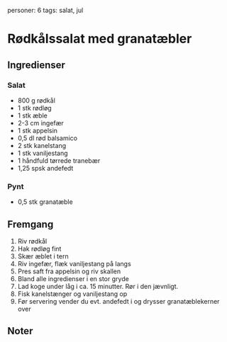 personer: 6
tags: salat, jul

# Rødkålssalat med granatæbler

## Ingredienser
### Salat
  - 800 g rødkål
  - 1 stk rødløg
  - 1 stk æble
  - 2-3 cm ingefær
  - 1 stk appelsin
  - 0,5 dl rød balsamico
  - 2 stk kanelstang
  - 1 stk vaniljestang
  - 1 håndfuld tørrede tranebær
  - 1,25 spsk andefedt

### Pynt
  - 0,5 stk granatæble

## Fremgang
  1. Riv rødkål
  2. Hak rødløg fint
  3. Skær æblet i tern
  4. Riv ingefær, flæk vaniljestang på langs
  5. Pres saft fra appelsin og riv skallen
  6. Bland alle ingredienser i en stor gryde
  7. Lad koge under låg i ca. 15 minutter. Rør i den jævnligt.
  8. Fisk kanelstænger og vaniljestang op
  9. Før servering vender du evt. andefedt i og drysser granatæblekerner over

## Noter
